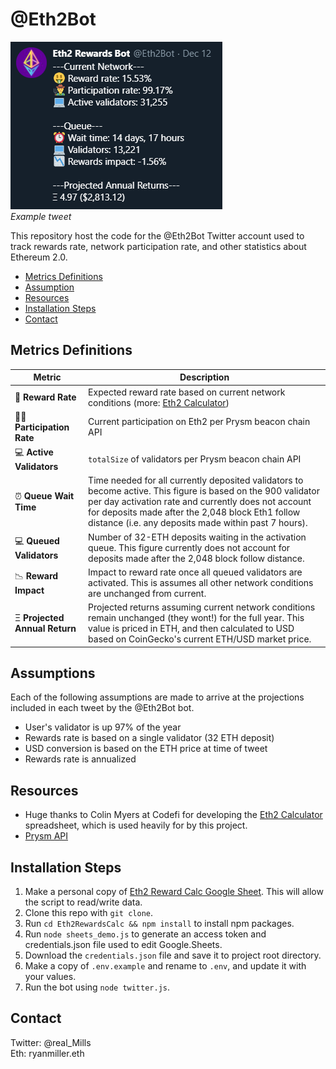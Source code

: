 # @Eth2Bot
![example tweet](./example_tweet.png)  
*Example tweet*  

This repository host the code for the @Eth2Bot Twitter account used to track rewards rate, network participation rate, and other statistics about Ethereum 2.0.  

- [Metrics Definitions](#metrics-definitions)  
- [Assumption](#assumptions)  
- [Resources](#resources)
- [Installation Steps](#installation-steps)
- [Contact](#contact)    

## Metrics Definitions

| Metric      | Description |
| ----------- | ----------- |
| 🤑 **Reward Rate**      | Expected reward rate based on current network conditions (more: [Eth2 Calculator](bit.ly/eth2-calc))       |
| 👨‍🌾 **Participation Rate**   | Current participation on Eth2 per Prysm beacon chain API      |
| 💻 **Active Validators**   | `totalSize` of validators per Prysm beacon chain API      |
| ⏰ **Queue Wait Time**   | Time needed for all currently deposited validators to become active. This figure is based on the 900 validator per day activation rate and currently does not account for deposits made after the 2,048 block Eth1 follow distance (i.e. any deposits made within past 7 hours).    |
| 💻 **Queued Validators**   | Number of 32-ETH deposits waiting in the activation queue. This figure currently does not account for deposits made after the 2,048 block follow distance.    |
| 📉 **Reward Impact**   | Impact to reward rate once all queued validators are activated. This is assumes all other network conditions are unchanged from current.    |
| Ξ **Projected Annual Return**   | Projected returns assuming current network conditions remain unchanged (they wont!) for the full year. This value is priced in ETH, and then calculated to USD based on CoinGecko's current ETH/USD market price.    |

## Assumptions
Each of the following assumptions are made to arrive at the projections included in each tweet by the @Eth2Bot bot.
- User's validator is up 97% of the year
- Rewards rate is based on a single validator (32 ETH deposit)
- USD conversion is based on the ETH price at time of tweet
- Rewards rate is annualized
  
## Resources
- Huge thanks to Colin Myers at Codefi for developing the [Eth2 Calculator](bit.ly/eth2-calc) spreadsheet, which is used heavily for by this project.
- [Prysm API](https://api.prylabs.network/#/)

## Installation Steps
1. Make a personal copy of [Eth2 Reward Calc Google Sheet](bit.ly/eth2-calc). This will allow the script to read/write data.
1. Clone this repo with `git clone`.
1. Run `cd Eth2RewardsCalc && npm install` to install npm packages.
1. Run `node sheets_demo.js` to generate an access token and credentials.json file used to edit Google.Sheets.
1. Download the `credentials.json` file and save it to project root directory.
1. Make a copy of `.env.example` and rename to `.env`, and update it with your values.
1. Run the bot using `node twitter.js`.


## Contact
Twitter: @real_Mills  
Eth: ryanmiller.eth